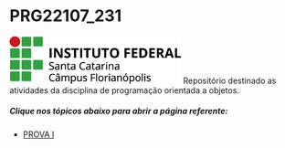 # PRG22107_231
<img src="./Imagens/ifsc.png" width="300">
Repositório destinado as atividades da disciplina de programação orientada a objetos.

##### Clique nos tópicos abaixo para abrir a página referente:

* [PROVA I](https://github.com/jaojao7/PRG22107/blob/main/prova1.md)
